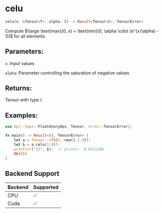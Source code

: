 # celu
```rust
celu(x: &Tensor<T>, alpha: C) -> Result<Tensor<C>, TensorError>
```
Compute $\large \text{max}(0, x) + \text{min}(0, \alpha \cdot (e^{x/\alpha} - 1))$ for all elements

## Parameters:
`x`: Input values

`alpha`: Parameter controlling the saturation of negative values

## Returns:
Tensor with type `C`

## Examples:
```rust
use hpt::{ops::FloatUnaryOps, Tensor, error::TensorError};

fn main() -> Result<(), TensorError> {
    let a = Tensor::<f32>::new([-1.0]);
    let b = a.celu(1.0)?;
    println!("{}", b);  // prints: -0.6321206
    Ok(())
}
```
## Backend Support
| Backend | Supported |
|---------|-----------|
| CPU     | ✅         |
| Cuda    | ✅        |